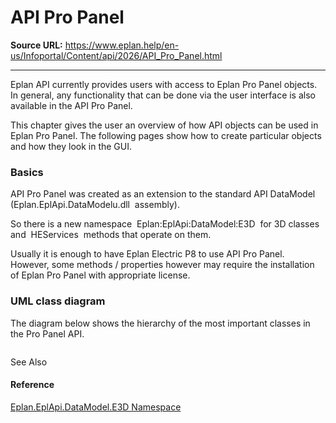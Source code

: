 # API Pro Panel

**Source URL:** https://www.eplan.help/en-us/Infoportal/Content/api/2026/API_Pro_Panel.html

---

Eplan API currently provides users with access to Eplan Pro Panel objects. In general, any functionality that can be done via the user interface is also available in the API Pro Panel.

This chapter gives the user an overview of how API objects can be used in Eplan Pro Panel. The following pages show how to create particular objects and how they look in the GUI.

### Basics

API Pro Panel was created as an extension to the standard API DataModel (Eplan.EplApi.DataModelu.dll  assembly).

So there is a new namespace  Eplan:EplApi:DataModel:E3D  for 3D classes and  HEServices  methods that operate on them.

Usually it is enough to have Eplan Electric P8 to use API Pro Panel. However, some methods / properties however may require the installation of Eplan Pro Panel with appropriate license.

### UML class diagram

The diagram below shows the hierarchy of the most important classes in the Pro Panel API.

![]()


See Also

#### Reference

[Eplan.EplApi.DataModel.E3D Namespace](Eplan.EplApi.DataModelu~Eplan.EplApi.DataModel.E3D_namespace.html)